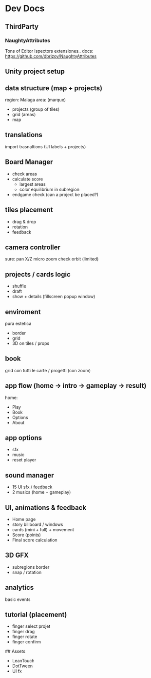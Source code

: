# Dev Docs

## ThirdParty

### NaughtyAttributes
Tons of Editor Ispectors extensiones.. docs: 
<https://github.com/dbrizov/NaughtyAttributes>

## Unity project setup

## data structure (map + projects)

region: Malaga
area: (marque)

- projects (group of tiles)
- grid (areas)
- map

## translations
import trasnaltions (UI labels + projects)

## Board Manager

- check areas
- calculate score
  - largest areas
  - color equilibrium in subregion
- endgame check (can a project be placed?)

## tiles placement

- drag & drop
- rotation
- feedback

## camera controller
sure: pan X/Z
micro zoom
check orbit (limited)

## projects / cards logic

- shuffle 
- draft
- show + details (fillscreen popup window)

## enviroment

pura estetica
- border
- grid
- 3D on tiles / props

## book
grid con tutti le carte / progetti (con zoom)

## app flow (home -> intro -> gameplay -> result)

home:
-   Play
-   Book
-   Options
-   About

## app options
- sfx
- music
- reset player

## sound manager

- 15 UI sfx / feedback
- 2 musics (home + gameplay)

## UI, animations & feedback

- Home page
- story billboard / windows
- cards (mini + full) + movement
- Score (points)
- Final score calculation

## 3D GFX

- subregions border
- snap / rotation

## analytics
basic events

## tutorial (placement)

- finger select projet
- finger drag
- finger rotate
- finger confirm

## Assets

- LeanTouch
- DotTween
- UI fx
